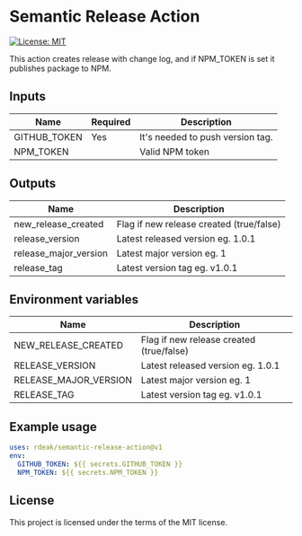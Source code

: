 # Semantic Release Action

[![License: MIT](https://img.shields.io/badge/License-MIT-yellow.svg)](https://opensource.org/licenses/MIT)

This action creates release with change log, and if NPM_TOKEN is set it publishes package to NPM.

## Inputs

| Name         | Required | Description                      |
|--------------|----------|----------------------------------|
| GITHUB_TOKEN | Yes      | It's needed to push version tag. |
| NPM_TOKEN    |          | Valid NPM token                  |

## Outputs

| Name                  | Description                              |
|-----------------------|------------------------------------------|
| new_release_created   | Flag if new release created (true/false) |
| release_version       | Latest released version eg. 1.0.1        |
| release_major_version | Latest major version eg. 1               |
| release_tag           | Latest version tag eg. v1.0.1            |

## Environment variables

| Name                  | Description                              |
|-----------------------|------------------------------------------|
| NEW_RELEASE_CREATED   | Flag if new release created (true/false) |
| RELEASE_VERSION       | Latest released version eg. 1.0.1        |
| RELEASE_MAJOR_VERSION | Latest major version eg. 1               |
| RELEASE_TAG           | Latest version tag eg. v1.0.1            |

## Example usage

```yaml
uses: rdeak/semantic-release-action@v1
env:
  GITHUB_TOKEN: ${{ secrets.GITHUB_TOKEN }}
  NPM_TOKEN: ${{ secrets.NPM_TOKEN }}
```

## License

This project is licensed under the terms of the MIT license.
